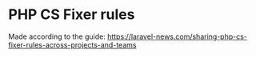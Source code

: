 # PHP CS Fixer rules

Made according to the guide: https://laravel-news.com/sharing-php-cs-fixer-rules-across-projects-and-teams
